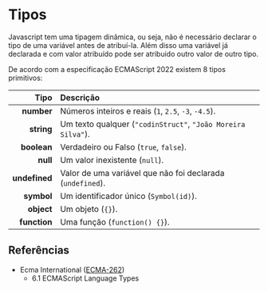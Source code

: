 # Tipos

Javascript tem uma tipagem dinâmica, ou seja, não é necessário declarar o tipo de uma variável antes de atribuí-la. Além disso uma variável já declarada e com valor atribuído pode ser atribuido outro valor de outro tipo.

De acordo com a especificação ECMAScript 2022 existem 8 tipos primitivos:

|          Tipo | Descrição                                                    |
| ------------: | :----------------------------------------------------------- |
| **number**    | Números inteiros e reais (`1`, `2.5`, `-3`, `-4.5`).         |
| **string**    | Um texto qualquer (`"codinStruct"`, `"João Moreira Silva"`). |
| **boolean**   | Verdadeiro ou Falso (`true`, `false`).                       |
| **null**      | Um valor inexistente (`null`).                               |
| **undefined** | Valor de uma variável que não foi declarada (`undefined`).   |
| **symbol**    | Um identificador único (`Symbol(id)`).                       |
| **object**    | Um objeto (`{}`).                                            |
| **function**  | Uma função (`function() {}`).                                |

## Referências

- Ecma International ([ECMA-262](https://tc39.es/ecma262/#sec-identifier-names))
  - 6.1 ECMAScript Language Types
